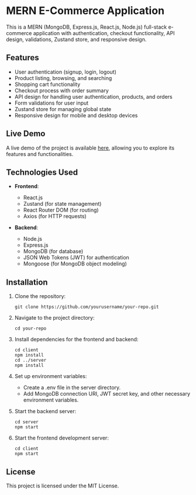 # MERN E-Commerce Application

This is a MERN (MongoDB, Express.js, React.js, Node.js) full-stack e-commerce application with authentication, checkout functionality, API design, validations, Zustand store, and responsive design.

## Features

- User authentication (signup, login, logout)
- Product listing, browsing, and searching
- Shopping cart functionality
- Checkout process with order summary
- API design for handling user authentication, products, and orders
- Form validations for user input
- Zustand store for managing global state
- Responsive design for mobile and desktop devices

## Live Demo

A live demo of the project is available [here](https://ecommerce-jgeu.vercel.app/login), allowing you to explore its features and functionalities.

## Technologies Used

- **Frontend**:
  - React.js
  - Zustand (for state management)
  - React Router DOM (for routing)
  - Axios (for HTTP requests)

- **Backend**:
  - Node.js
  - Express.js
  - MongoDB (for database)
  - JSON Web Tokens (JWT) for authentication
  - Mongoose (for MongoDB object modeling)

## Installation

1. Clone the repository:

   `git clone https://github.com/yourusername/your-repo.git`

2. Navigate to the project directory:

    `cd your-repo`

3. Install dependencies for the frontend and backend:

    ```
    cd client
    npm install
    cd ../server
    npm install
    ```

4. Set up environment variables:

    - Create a .env file in the server directory.
    - Add MongoDB connection URI, JWT secret key, and other necessary environment variables.

5. Start the backend server:

    ```
    cd server
    npm start
    ```

6. Start the frontend development server:

    ```
    cd client
    npm start
    ```

## License

This project is licensed under the MIT License.
